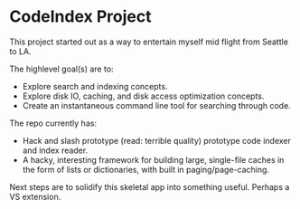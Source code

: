 # CodeIndex Project

This project started out as a way to entertain myself mid flight from Seattle to LA.

The highlevel goal(s) are to:

- Explore search and indexing concepts.
- Explore disk IO, caching, and disk access optimization concepts.
- Create an instantaneous command line tool for searching through code.

The repo currently has:

- Hack and slash prototype (read: terrible quality) prototype code indexer and index reader.
- A hacky, interesting framework for building large, single-file caches in the form of lists or dictionaries, with built in paging/page-caching.

Next steps are to solidify this skeletal app into something useful. Perhaps a VS extension.